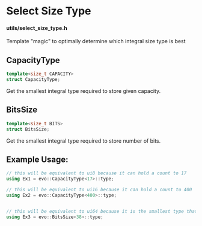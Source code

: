 # Select Size Type
#### utils/select_size_type.h

Template "magic" to optimally determine which integral size type is best


## CapacityType
```C++
template<size_t CAPACITY>
struct CapacityType;
```
Get the smallest integral type required to store given capacity.


## BitsSize
```C++
template<size_t BITS>
struct BitsSize;
```
Get the smallest integral type required to store number of bits.



## Example Usage:
```C++
// this will be equivalent to ui8 because it can hold a count to 17
using Ex1 = evo::CapacityType<17>::type;

// this will be equivalent to ui16 because it can hold a count to 400
using Ex2 = evo::CapacityType<400>::type;


// this will be equivalent to ui64 because it is the smallest type that has a minimum of 38 bits
using Ex3 = evo::BitsSize<38>::type;

```
